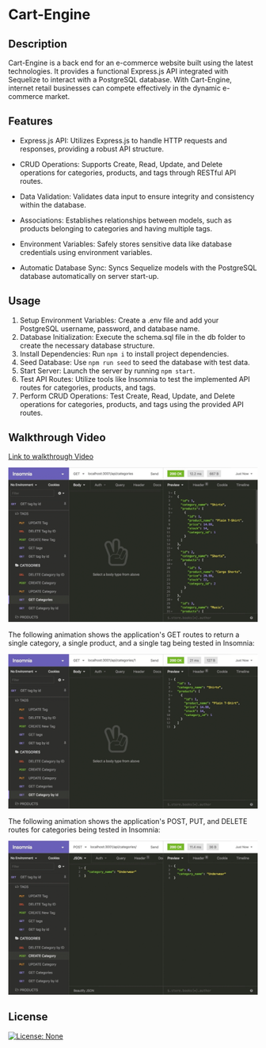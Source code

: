 # Cart-Engine

## Description

Cart-Engine is a back end for an e-commerce website built using the latest technologies. It provides a functional Express.js API integrated with Sequelize to interact with a PostgreSQL database. With Cart-Engine, internet retail businesses can compete effectively in the dynamic e-commerce market. 

## Features

- Express.js API: Utilizes Express.js to handle HTTP requests and responses, providing a robust API structure.

- CRUD Operations: Supports Create, Read, Update, and Delete operations for categories, products, and tags through RESTful API routes.

- Data Validation: Validates data input to ensure integrity and consistency within the database.

- Associations: Establishes relationships between models, such as products belonging to categories and having multiple tags.

- Environment Variables: Safely stores sensitive data like database credentials using environment variables.

- Automatic Database Sync: Syncs Sequelize models with the PostgreSQL database automatically on server start-up.

## Usage

1. Setup Environment Variables: Create a .env file and add your PostgreSQL username, password, and database name.
2. Database Initialization: Execute the schema.sql file in the db folder to create the necessary database structure.
3. Install Dependencies: Run `npm i` to install project dependencies.
4. Seed Database: Use `npm run seed` to seed the database with test data.
5. Start Server: Launch the server by running `npm start`.
6. Test API Routes: Utilize tools like Insomnia to test the implemented API routes for categories, products, and tags.
7. Perform CRUD Operations: Test Create, Read, Update, and Delete operations for categories, products, and tags using the provided API routes.

## Walkthrough Video

[Link to walkthrough Video](https://drive.google.com/file/d/1kmPFLCO-mkhmUyY_HE16h-Hbiic4FH8-/preview)

![In Insomnia, the user tests “GET tags,” “GET Categories,” and “GET All Products.”.](/Assets/13-orm-homework-demo-01.gif)

The following animation shows the application's GET routes to return a single category, a single product, and a single tag being tested in Insomnia:

![In Insomnia, the user tests “GET tag by id,” “GET Category by ID,” and “GET One Product.”](/Assets/13-orm-homework-demo-02.gif)

The following animation shows the application's POST, PUT, and DELETE routes for categories being tested in Insomnia:

![In Insomnia, the user tests “DELETE Category by ID,” “CREATE Category,” and “UPDATE Category.”](/Assets/13-orm-homework-demo-03.gif)

## License

[![License: None](https://img.shields.io/badge/License-None-lightgrey.svg)](#)